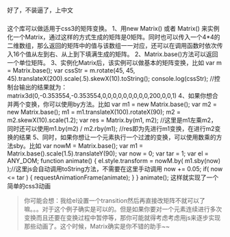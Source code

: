 好了，不装逼了，上中文
###
这个库可以做适用于css3的矩阵变换。
1、用new Matrix() 或者 Matrix() 来实例化一个Matrix，通过这样的方式生成的矩阵是0矩阵。同时也可以传入一个4*4的二维数组，那么返回的矩阵中的值与该数组一一对应，还可以在调用函数时依次传入16个值从左到右、从上到下填满生成的矩阵。
2、Matrix.base()方法可以返回一个单位矩阵。
3、实例化Matrix后，该实例可以做基本的矩阵变换，比如
	var m = Matrix.base();
	var cssStr = m.rotate(45, 45, 45).translateX(200).scale(.5).skewX(10).toString();
	console.log(cssStr);
	//控制台输出的结果就为：matrix3d(0,-0.353554,-0.353554,0,0,0,0,0,0,0,0,0,200,0,0,1)
4、如果你想合并两个变换，你可以使用by方法。比如
	var m1 = new Matrix.base();
	var m2 = new Matrix.base();
	m1 = m1.translateX(100).rotateX(90);
	m2 = m2.skewX(10).scale(1.2);
	var res = Matrix.by(m1, m2); //这里是m1左乘m2，同时还可以使用m1.by(m2) / m2.rby(m1);
	//res即为先进行m1变换，在进行m2变换的结果
5、同时，如果你想让一个元素执行一个过渡的变换，可以使用数乘的方法sby。比如
	var nowM = Matrix.base();
	var m1 = Matrix.base().scale(1.5).translateY(90);
	var now = 0;
	var tar = 1;
	var el = ANY_DOM;
	function animate() {
		el.style.transform = nowM.by( m1.sby(now) );//这里js会自动调用toString方法，不需要在这里手动调用
		now += 0.05;
		if( now <= tar ) {
			requestAnimationFrame(animate);
		}
	}
	animate();
这样就实现了一个简单的css3动画
>你可能会想：我给el设置一个transition然后再直接改矩阵不就可以了嘛。。。对于这个例子确实是可以的。但是如果你要对一个元素连续进行多次变换而且还要在变换过程中暂停等，那你可能就得考虑考虑用js来逐步实现那些动画了。这个时候，Matrix确实是你不错的助手~~